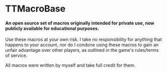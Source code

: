 # TTMacroBase
#### An open source set of macros originally intended for private use, now publicly available for educational purposes.

 Use these macros at your own risk. I take no responsibility for anything that happens to your account, nor do I condone using these macros to gain an unfair advantage over other players, as outlined in the game's rules/terms of service.

All macros were written by myself and take full credit for them.

